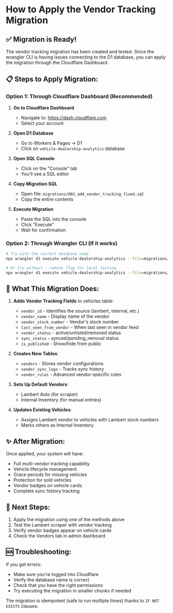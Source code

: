 # How to Apply the Vendor Tracking Migration

## ✅ Migration is Ready!

The vendor tracking migration has been created and tested. Since the wrangler CLI is having issues connecting to the D1 database, you can apply the migration through the Cloudflare Dashboard.

## 📋 Steps to Apply Migration:

### Option 1: Through Cloudflare Dashboard (Recommended)

1. **Go to Cloudflare Dashboard**
   - Navigate to: https://dash.cloudflare.com
   - Select your account

2. **Open D1 Database**
   - Go to Workers & Pages → D1
   - Click on `vehicle-dealership-analytics` database

3. **Open SQL Console**
   - Click on the "Console" tab
   - You'll see a SQL editor

4. **Copy Migration SQL**
   - Open file: `migrations/002_add_vendor_tracking_fixed.sql`
   - Copy the entire contents

5. **Execute Migration**
   - Paste the SQL into the console
   - Click "Execute"
   - Wait for confirmation

### Option 2: Through Wrangler CLI (If it works)

```bash
# Try with the correct database name
npx wrangler d1 execute vehicle-dealership-analytics --file=migrations/002_add_vendor_tracking_fixed.sql --remote

# Or try without --remote flag for local testing
npx wrangler d1 execute vehicle-dealership-analytics --file=migrations/002_add_vendor_tracking_fixed.sql
```

## 🎯 What This Migration Does:

1. **Adds Vendor Tracking Fields** to vehicles table:
   - `vendor_id` - Identifies the source (lambert, internal, etc.)
   - `vendor_name` - Display name of the vendor
   - `vendor_stock_number` - Vendor's stock number
   - `last_seen_from_vendor` - When last seen in vendor feed
   - `vendor_status` - active/unlisted/removed status
   - `sync_status` - synced/pending_removal status
   - `is_published` - Show/hide from public

2. **Creates New Tables**:
   - `vendors` - Stores vendor configurations
   - `vendor_sync_logs` - Tracks sync history
   - `vendor_rules` - Advanced vendor-specific rules

3. **Sets Up Default Vendors**:
   - Lambert Auto (for scraper)
   - Internal Inventory (for manual entries)

4. **Updates Existing Vehicles**:
   - Assigns Lambert vendor to vehicles with Lambert stock numbers
   - Marks others as Internal Inventory

## ✨ After Migration:

Once applied, your system will have:
- Full multi-vendor tracking capability
- Vehicle lifecycle management
- Grace periods for missing vehicles
- Protection for sold vehicles
- Vendor badges on vehicle cards
- Complete sync history tracking

## 🚀 Next Steps:

1. Apply the migration using one of the methods above
2. Test the Lambert scraper with vendor tracking
3. Verify vendor badges appear on vehicle cards
4. Check the Vendors tab in admin dashboard

## 🆘 Troubleshooting:

If you get errors:
- Make sure you're logged into Cloudflare
- Verify the database name is correct
- Check that you have the right permissions
- Try executing the migration in smaller chunks if needed

The migration is idempotent (safe to run multiple times) thanks to `IF NOT EXISTS` clauses.
